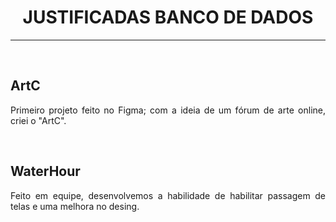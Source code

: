 <h1 text align="center">JUSTIFICADAS BANCO DE DADOS</h1>
<hr>
<br>
<h2>ArtC</h2>
<p text align="justify">Primeiro projeto feito no Figma; com a ideia de um fórum de arte online, criei o "ArtC".</p>
<br>
<h2>WaterHour</h2>
<p text align="justify">Feito em equipe, desenvolvemos a habilidade de habilitar passagem de telas e uma melhora no desing.</p>

